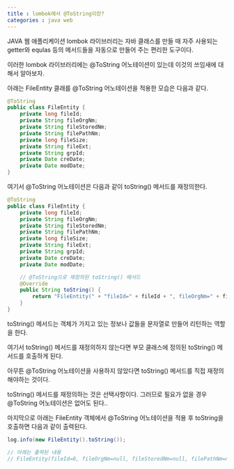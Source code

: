 ```yaml
---
title : lombok에서 @ToString이란?
categories : java web 
---
```


JAVA 웹 애플리케이션 lombok 라이브러리는 자바 클래스를 만들 때 자주 사용되는 getter와 equlas 등의 메서드들을 자동으로 만들어 주는 편리한 도구이다.

이러한 lombok 라이브러리에는 @ToString 어노테이션이 있는데 이것의 쓰임새에 대해서 알아보자.

아래는 FileEntity 클래를 @ToString 어노테이션을 적용한 모습은 다음과 같다.

~~~java
@ToString
public class FileEntity {
	private long fileId;
	private String fileOrgNm;
	private String fileStoredNm;
	private String filePathNm;
	private long fileSize;
	private String fileExt;
	private String grpId;
	private Date creDate;
	private Date modDate;
}
~~~

여기서 @ToString 어노테이션은 다음과 같이 toString() 메서드를 재정의한다.

~~~java
@ToString
public class FileEntity {
	private long fileId;
	private String fileOrgNm;
	private String fileStoredNm;
	private String filePathNm;
	private long fileSize;
	private String fileExt;
	private String grpId;
	private Date creDate;
	private Date modDate;

	// @ToString으로 재정의된 toString() 메서드
	@Override
	public String toString() {
		return "FileEntity(" + "fileId=" + fileId + ", fileOrgNm=" + fileOrgNm + ", fileStoredNm=" + fileStoredNm + ", filePathNm=" + filePathNm + ", fileSize=" + filePathNm + ", fileExt=" + fileExt + ", grpId=" + grpId + ", creDate=" + creDate + ", modDate=" + modDate + ")"
	}
}
~~~

toString() 메서드는 객체가 가지고 있는 정보나 값들을 문자열로 만들어 리턴하는 역할을 한다.

여기서 toString() 메서드를 재정의하지 않는다면 부모 클래스에 정의된 toString() 메서드를 호출하게 된다.

아무튼 @ToString 어노테이션을 사용하지 않았다면 toString() 메서드를 직접 재정의해야하는 것이다.

toString() 메서드를 재정의하는 것은 선택사항이다. 그러므로 필요가 없을 경우 @ToString 어노테이션은 없어도 된다..

마지막으로 아래는  FileEntity 객체에서 @ToString 어노테이션을 적용 후 toString을 호출하면 다음과 같이 출력된다.

~~~java
log.info(new FileEntity().toString());

// 아래는 출력된 내용
// FileEntity(fileId=0, fileOrgNm=null, fileStoredNm=null, filePathNm=null, fileSize=0, fileExt=null, grpId=null, creDate=null, modDate=null)
~~~












